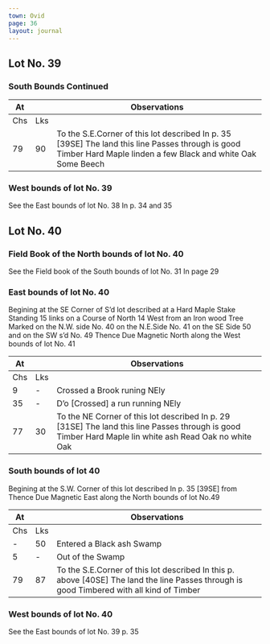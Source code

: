 ```yaml
---
town: Ovid
page: 36
layout: journal
---
```


## Lot No. 39

### South Bounds Continued

| At |    | Observations |
| -- | -- | ------------ |
| Chs | Lks | |
| 79 | 90 | To the S.E.Corner of this lot described In p. 35 [39SE] The land this line Passes through is good Timber Hard Maple linden a few Black and white Oak Some Beech |

### West bounds of lot No. 39

See the East bounds of lot No. 38 In p. 34 and 35


## Lot No. 40

### Field Book of the North bounds of lot No. 40

See the Field book of the South bounds of lot No. 31 In page 29

### East bounds of lot No. 40

Begining at the SE Corner of S’d lot described at a Hard Maple Stake Standing 15 links on a Course of North 14 West from an Iron wood Tree Marked on the N.W. side No. 40 on the N.E.Side No. 41 on the SE  Side 50 and on the SW s’d No. 49 Thence Due Magnetic North along the West bounds of lot No. 41

| At |    | Observations |
| -- | -- | ------------ |
| Chs | Lks | |
| 9 | - | Crossed a Brook runing NEly |
| 35 | - | D’o [Crossed]  a run running NEly |
| 77 | 30 | To the NE Corner of this lot described In p. 29 [31SE] The land this line Passes through is good Timber Hard Maple lin white ash Read Oak no white Oak  |

### South bounds of lot 40

Begining at the S.W. Corner of this lot described In p. 35 [39SE] from Thence Due Magnetic East along the North bounds of lot No.49

| At |    | Observations |
| -- | -- | ------------ |
| Chs | Lks | |
| - | 50 | Entered a Black ash Swamp |
| 5 | - | Out of the Swamp |
| 79 | 87 | To the S.E.Corner of this lot described In this p. above [40SE] The land the line Passes through is good Timbered with all kind of Timber |

### West bounds of lot No. 40

See the East bounds of lot No. 39 p. 35

